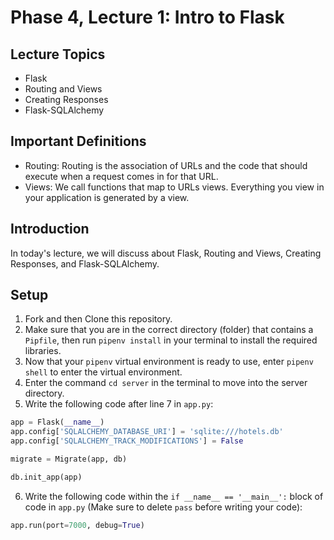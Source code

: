 # Phase 4, Lecture 1: Intro to Flask

## Lecture Topics

- Flask
- Routing and Views
- Creating Responses
- Flask-SQLAlchemy

## Important Definitions

- Routing: Routing is the association of URLs and the code that should execute when a request comes in for that URL.
- Views: We call functions that map to URLs views. Everything you view in your application is generated by a view.

## Introduction

In today's lecture, we will discuss about Flask, Routing and Views, Creating Responses, and Flask-SQLAlchemy.

## Setup

1. Fork and then Clone this repository.
2. Make sure that you are in the correct directory (folder) that contains a `Pipfile`, then run `pipenv install` in your terminal to install the required libraries.
3. Now that your `pipenv` virtual environment is ready to use, enter `pipenv shell` to enter the virtual environment.
4. Enter the command `cd server` in the terminal to move into the server directory.
5. Write the following code after line 7 in `app.py`:

```py
app = Flask(__name__)
app.config['SQLALCHEMY_DATABASE_URI'] = 'sqlite:///hotels.db'
app.config['SQLALCHEMY_TRACK_MODIFICATIONS'] = False

migrate = Migrate(app, db)

db.init_app(app)
```

6. Write the following code within the `if __name__ == '__main__':` block of code in `app.py` (Make sure to delete `pass` before writing your code):

```py
app.run(port=7000, debug=True)
```